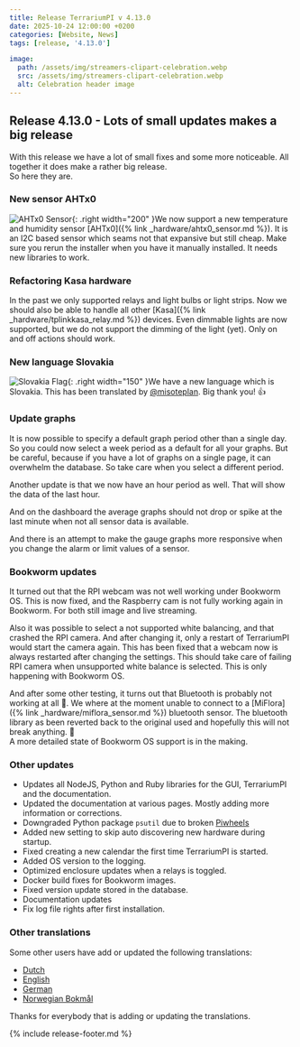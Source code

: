```yaml
---
title: Release TerrariumPI v 4.13.0
date: 2025-10-24 12:00:00 +0200
categories: [Website, News]
tags: [release, '4.13.0']

image:
  path: /assets/img/streamers-clipart-celebration.webp
  src: /assets/img/streamers-clipart-celebration.webp
  alt: Celebration header image
---
```


## Release 4.13.0 - Lots of small updates makes a big release

With this release we have a lot of small fixes and some more noticeable. All
together it does make a rather big release.\
So here they are.

### New sensor AHTx0

![AHTx0 Sensor](/assets/img/ahtX0-sensor.webp){: .right width="200" }We now
support a new temperature and humidity sensor
[AHTx0]({% link _hardware/ahtx0_sensor.md %}). It is an I2C based sensor which
seams not that expansive but still cheap. Make sure you rerun the installer when
you have it manually installed. It needs new libraries to work.

### Refactoring Kasa hardware

In the past we only supported relays and light bulbs or light strips. Now we
should also be able to handle all other
[Kasa]({% link _hardware/tplinkkasa_relay.md %}) devices. Even dimmable lights
are now supported, but we do not support the dimming of the light (yet). Only on
and off actions should work.

### New language Slovakia

![Slovakia Flag](https://upload.wikimedia.org/wikipedia/commons/thumb/e/e6/Flag_of_Slovakia.svg/250px-Flag_of_Slovakia.svg.png){:
.right width="150" }We have a new language which is Slovakia. This has been
translated by [@misoteplan](https://github.com/misoteplan). Big thank you! 👍

### Update graphs

It is now possible to specify a default graph period other than a single day. So
you could now select a week period as a default for all your graphs. But be
careful, because if you have a lot of graphs on a single page, it can overwhelm
the database. So take care when you select a different period.

Another update is that we now have an hour period as well. That will show the
data of the last hour.

And on the dashboard the average graphs should not drop or spike at the last
minute when not all sensor data is available.

And there is an attempt to make the gauge graphs more responsive when you change
the alarm or limit values of a sensor.

### Bookworm updates

It turned out that the RPI webcam was not well working under Bookworm OS. This
is now fixed, and the Raspberry cam is not fully working again in Bookworm. For
both still image and live streaming.

Also it was possible to select a not supported white balancing, and that crashed
the RPI camera. And after changing it, only a restart of TerrariumPI would start
the camera again. This has been fixed that a webcam now is always restarted
after changing the settings. This should take care of failing RPI camera when
unsupported white balance is selected. This is only happening with Bookworm OS.

And after some other testing, it turns out that Bluetooth is probably not
working at all 🙁. We where at the moment unable to connect to a
[MiFlora]({% link _hardware/miflora_sensor.md %}) bluetooth sensor. The
bluetooth library as been reverted back to the original used and hopefully this
will not break anything. 🤞 \
A more detailed state of Bookworm OS support is in the making.

### Other updates

- Updates all NodeJS, Python and Ruby libraries for the GUI, TerrariumPI and the
  documentation.
- Updated the documentation at various pages. Mostly adding more information or
  corrections.
- Downgraded Python package `psutil` due to broken
  [Piwheels](https://github.com/piwheels/packages/issues/580)
- Added new setting to skip auto discovering new hardware during startup.
- Fixed creating a new calendar the first time TerrariumPI is started.
- Added OS version to the logging.
- Optimized enclosure updates when a relays is toggled.
- Docker build fixes for Bookworm images.
- Fixed version update stored in the database.
- Documentation updates
- Fix log file rights after first installation.

### Other translations

Some other users have add or updated the following translations:

- [Dutch](https://weblate.theyosh.nl/projects/terrariumpi/-/nl/)
- [English](https://weblate.theyosh.nl/projects/terrariumpi/-/en_GB/)
- [German](https://weblate.theyosh.nl/projects/terrariumpi/-/de/)
- [Norwegian Bokmål](https://weblate.theyosh.nl/projects/terrariumpi/-/nb_NO/)

Thanks for everybody that is adding or updating the translations.

{% include release-footer.md %}
